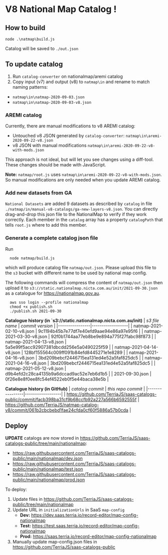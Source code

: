 # V8 National Map Catalog !

## How to build

```
node .\natmap\build.js
```

Catalog will be saved to `./out.json`

## To update catalog

1. Run `catalog-converter` on nationalmap/aremi catalog
2. Copy input (v7) and output (v8) to `natmap\in` and rename to match naming patterns:
  - `natmap\in\natmap-2020-09-03.json`
  - `natmap\in\natmap-2020-09-03-v8.json`
  
### AREMI catalog

Currently, there are manual modifications to v8 AREMI catalog:

- Untouched v8 JSON generated by `catalog-converter`: `natmap\in\aremi-2020-09-22-v8.json`
- v8 JSON with manual modifications `natmap\in\aremi-2020-09-22-v8-with-mods.json`

This approach is not ideal, but will let you see changes using a diff-tool. These changes should be made with JavaScript.
 
**Note:** `natmap/root.js` uses `natmap\in\aremi-2020-09-22-v8-with-mods.json`. So manual modifications are only needed when you update AREMI catalog.
  
### Add new datasets from GA
`National Datasets` are added 9 datasets as described by `catalog` in file `./natmap/in/manual-v8-catalogs/ga-new-layers-v8.json`. You can directly drag-and-drop this
json file to the NationalMap to verify if they work correctly. Each member in the `catalog` array has a property `catalogPath` that tells `root.js` where to add this
member.

### Generate a complete catalog json file
Run

```
  node natmap/build.js
```

which will produce catalog file `natmap/out.json`. Please upload this file to the `s3` bucket with different name to be used by national map config.

The following commands will compress the content of `natmap/out.json` then upload it to `s3://static.nationalmap.nicta.com.au/init/2021-09-30.json` as a catalogue for https://nationalmap.gov.au.

```
  aws sso login --profile nationalmap
  chmod +x publish.sh 
  ./publish.sh 2021-09-30
```

**Catalogue history (in `s3://static.nationalmap.nicta.com.au/init)**
| *s3 file name* | *commit version* |
|----------------|------------------|
| natmap-2021-02-10-v8.json | 9c1194b45b7e77df7e40efd9aae94e86a97e95f6 |
| natmap-2021-03-30-v8.json | 92f0b1744aa77eb8be9e894a775f27fabc98f873 |
| natmap-2021-04-13-v8.json | 5a5e99f5acc92907381dbcdd256e5a0490225f59 |
| natmap-2021-04-14-v8.json | 128bf155564c009ff091b84efd8445271e1e8289 |
| natmap-2021-04-16-v8.json | 3bd209bebcf2446715ea131ed4e52a5faf825dc5 |
| natmap-2021-04-16-v8.json | 3bd209bebcf2446715ea131ed4e52a5faf825dc5 |
| natmap-2021-05-12-v8.json | d9b4efd2c28ca4135b9a6dccad9ac52e7eb6d1b5 |
| 2021-09-30.json | 0f26e8e8f0ee8fc54ef4522eb0f5e44baca38e5b |

**Catalogue history (in GitHub)**
| *catalog commit* | *this repo commit* |
|----------------|------------------|
| https://github.com/TerriaJS/saas-catalogs-public/commit/facb398ba31cf9b68ccfb92a227a566b6592555f | https://github.com/TerriaJS/natmap-catalog-v8/commit/061b2cbcbebd1fae24cfda0cf60f5886a57b0cda |

## Deploy
 
**UPDATE** catalogs are now stored in https://github.com/TerriaJS/saas-catalogs-public/tree/main/nationalmap:

- https://raw.githubusercontent.com/TerriaJS/saas-catalogs-public/main/nationalmap/dev.json
- https://raw.githubusercontent.com/TerriaJS/saas-catalogs-public/main/nationalmap/test.json
- https://raw.githubusercontent.com/TerriaJS/saas-catalogs-public/main/nationalmap/prod.json
 
 To deploy: 
 1. Update files in https://github.com/TerriaJS/saas-catalogs-public/tree/main/nationalmap
 2. Update URL in `initializationUrls` in SaaS `map-config`  
    - **Dev:** https://dev.saas.terria.io/record-editor/map-config-nationalmap
    - **Test:** https://test.saas.terria.io/record-editor/map-config-nationalmap
    - **Prod:** https://saas.terria.io/record-editor/map-config-nationalmap
 3. Manually update map-config.json files in https://github.com/TerriaJS/saas-catalogs-public
